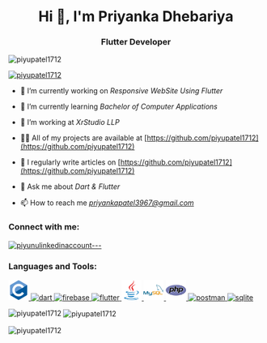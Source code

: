 <h1 align="center">Hi 👋, I'm Priyanka Dhebariya</h1>
<h3 align="center">Flutter Developer</h3>

<p align="left"> <img src="https://komarev.com/ghpvc/?username=piyupatel1712&label=Profile%20views&color=0e75b6&style=flat" alt="piyupatel1712" /> </p>

<p align="left"> <a href="https://github.com/ryo-ma/github-profile-trophy"><img src="https://github-profile-trophy.vercel.app/?username=piyupatel1712" alt="piyupatel1712" /></a> </p>


- 🔭 I’m currently working on *Responsive WebSite Using Flutter*

- 🌱 I’m currently learning *Bachelor of Computer Applications*
  
-  🏬 I’m working at *XrStudio LLP*

- 👨‍💻 All of my projects are available at [https://github.com/piyupatel1712](https://github.com/piyupatel1712)

- 📝 I regularly write articles on [https://github.com/piyupatel1712](https://github.com/piyupatel1712)

- 💬 Ask me about *Dart & Flutter*

- 📫 How to reach me *priyankapatel3967@gmail.com*

<h3 align="left">Connect with me:</h3>
<p align="left">

<a href="https://linkedin.com/in/jaydip-sakhiya" target="blank"><img align="center" src="https://raw.githubusercontent.com/rahuldkjain/github-profile-readme-generator/master/src/images/icons/Social/linked-in-alt.svg" alt="piyunulinkedinaccount---" height="30" width="40" /></a>

</p>

<h3 align="left">Languages and Tools:</h3>
<p align="left"> <a href="https://www.cprogramming.com/" target="_blank" rel="noreferrer"> <img src="https://raw.githubusercontent.com/devicons/devicon/master/icons/c/c-original.svg" alt="c" width="40" height="40"/> </a> <a href="https://dart.dev" target="_blank" rel="noreferrer"> <img src="https://www.vectorlogo.zone/logos/dartlang/dartlang-icon.svg" alt="dart" width="40" height="40"/> </a> <a href="https://firebase.google.com/" target="_blank" rel="noreferrer"> <img src="https://www.vectorlogo.zone/logos/firebase/firebase-icon.svg" alt="firebase" width="40" height="40"/> </a> <a href="https://flutter.dev" target="_blank" rel="noreferrer"> <img src="https://www.vectorlogo.zone/logos/flutterio/flutterio-icon.svg" alt="flutter" width="40" height="40"/> </a> <a href="https://www.java.com" target="_blank" rel="noreferrer"> <img src="https://raw.githubusercontent.com/devicons/devicon/master/icons/java/java-original.svg" alt="java" width="40" height="40"/> </a> <a href="https://www.mysql.com/" target="_blank" rel="noreferrer"> <img src="https://raw.githubusercontent.com/devicons/devicon/master/icons/mysql/mysql-original-wordmark.svg" alt="mysql" width="40" height="40"/> </a> <a href="https://www.php.net" target="_blank" rel="noreferrer"> <img src="https://raw.githubusercontent.com/devicons/devicon/master/icons/php/php-original.svg" alt="php" width="40" height="40"/> </a> <a href="https://postman.com" target="_blank" rel="noreferrer"> <img src="https://www.vectorlogo.zone/logos/getpostman/getpostman-icon.svg" alt="postman" width="40" height="40"/> </a> <a href="https://www.sqlite.org/" target="_blank" rel="noreferrer"> <img src="https://www.vectorlogo.zone/logos/sqlite/sqlite-icon.svg" alt="sqlite" width="40" height="40"/> </a> </p>

<p><img align="left" src="https://github-readme-stats.vercel.app/api/top-langs?username=piyupatel1712&show_icons=true&locale=en&layout=compact" alt="piyupatel1712" /></p>

<p>&nbsp;<img align="center" src="https://github-readme-stats.vercel.app/api?username=piyupatel1712&show_icons=true&locale=en" alt="piyupatel1712" /></p>

<p><img align="center" src="https://github-readme-streak-stats.herokuapp.com/?user=piyupatel1712&" alt="piyupatel1712" /></p>
